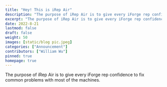 ```yaml
---
title: "Hey! This is iRep Air"
description: "The purpose of iRep Air is to give every iForge rep confidence to fix common problems with most of the machines."
excerpt: "The purpose of iRep Air is to give every iForge rep confidence to fix common problems with most of the machines."
date: 2022-8-21
lastmod: false
draft: false
weight: 50
images: [static/blog pic.jpeg]
categories: ["Announcement"]
contributors: ["William Wu"]
pinned: true
homepage: true
---
```


The purpose of iRep Air is to give every iForge rep confidence to fix common problems with most of the machines.
